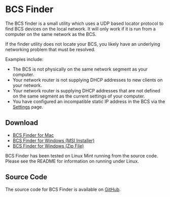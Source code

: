 # BCS Finder

The BCS finder is a small utility which uses a UDP based locator protocol to find BCS devices on the local network.  It will only work if it is run from a computer on the same network as the BCS.

If the finder utility does not locate your BCS, you likely have an underlying networking problem that must be resolved.
  
Examples include:


- The BCS is not physically on the same network segment as your computer.
- Your network router is not supplying DHCP addresses to new clients on your network.
- Your network router is supplying DHCP addresses that are not defined on the same segment as the current settings of your computer.
- You have configured an incompatible static IP address in the BCS via the [Settings](settings.md) page.


## Download

* [BCS Finder for Mac](http://www.embeddedcc.com/finder/BCS%20Finder%20-%20Mac.zip)
* [BCS Finder for Windows (MSI Installer)](http://www.embeddedcc.com/finder/BCS%20Finder-1.0-win32.msi)
* [BCS Finder for Windows (Zip File)](http://www.embeddedcc.com/finder/BCS%20Finder.zip)

BCS Finder has been tested on Linux Mint running from the source code.  Please see the README for information on running under Linux.

## Source Code

The source code for BCS Finder is available on [GitHub](https://github.com/lawn-chair/bcs-finder).

